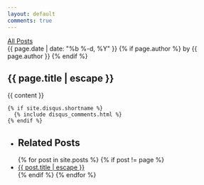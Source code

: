 ```yaml
---
layout: default
comments: true
---
```

<article class = 'flex-panel transparent' itemscope itemtype="http://schema.org/BlogPosting">
  <div class = 'flex-item duo post article'>
    <div class="post-header">
      <a href = '{{site.baseurl}}/blog'>
        <div><i class = 'icon icon-back' aria-hidden = 'true'></i>All Posts</a></div>
        <time datetime="{{ page.date | date_to_xmlschema }}" itemprop="datePublished">
          {{ page.date | date: "%b %-d, %Y" }}
        </time>
        {% if page.author %}
          by 
          <span itemprop="author" itemscope itemtype="http://schema.org/Person">
          <span itemprop="name" class = 'author green'>{{ page.author }}</span></span>
        {% endif %}
        <h1 class="post-title" itemprop="name headline">{{ page.title | escape }}</h1>
    </div>
    <div class="post-content" itemprop="articleBody">
      {{ content }}
    </div>

    {% if site.disqus.shortname %}
      {% include disqus_comments.html %}
    {% endif %}
      
  </div>
  <aside class = 'flex-item trio article'>
    <ul class="post-list">
      <li><h2>Related Posts</h2></li>
      {% for post in site.posts %}
        {% if post != page %}
        <li>
          <i class="icon icon-arrow"></i>
          <a class="post-link" href="{{ post.url | relative_url }}">{{ post.title | escape }}</a>
        </li>
        {% endif %}
      {% endfor %}
    </ul>
  </aside>
</article>

